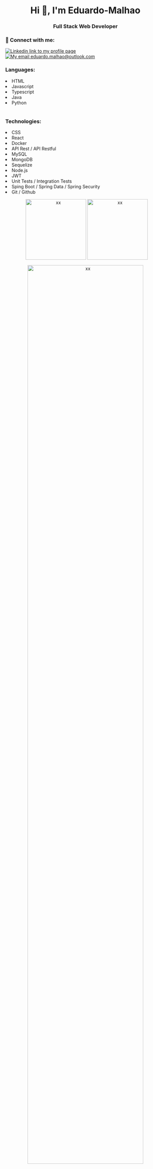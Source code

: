 <h1 align="center">Hi 👋, I'm Eduardo-Malhao</h1>
<h3 align="center">Full Stack Web Developer</h3>

<h3 align="left"> 📲 Connect with me:</h3>
<p 
    align="left"
>
    <a 
        href="https://linkedin.com/in/eduardo-malhao"
        target="_blank"
    >
            <img 
                align="center"
                src="https://img.shields.io/badge/LinkedIn-0077B5?style=for-the-badge&logo=linkedin&logoColor=white"
                alt="Linkedin link to my profile page"
            />
    </a>
    <a 
    href="eduardo.malhao@outlook.com"
    target="_blank"
    >
        <img
        align="center"
        src="https://img.shields.io/badge/Microsoft_Outlook-0078D4?style=for-the-badge&logo=microsoft-outlook&logoColor=white"
        alt="My email eduardo.malhao@outlook.com" 
        />
    </a>
</p>

<h3 align="left">Languages:</h3>
<p
   align="center"
>
</p>
<li>HTML</li>
<li>Javascript</li>
<li>Typescript</li>
<li>Java</li>
<li>Python</li>

<br>
</p>

<h3 align="left">Technologies:</h3>
<p
   align="center"
>
<li>CSS</li>
<li>React</li>
<li>Docker</li>
<li>API Rest / API Restful</li>
<li>MySQL</li>
<li>MongoDB</li>
<li>Sequelize</li>
<li>Node.js</li>
<li>JWT</li>
<li>Unit Tests / Integration Tests</li>
<li>Sping Boot / Spring Data / Spring Security</li>
<li>Git / Github</li>

<p 
    align="center"
>
    &nbsp;
    <img
        src="https://github-readme-stats.vercel.app/api?username=Eduardo-Malhao&show_icons=true&locale=en&theme=dracula"
        alt="xx"
        height="190em"
    />
    <img
    src="https://github-readme-stats.vercel.app/api/top-langs?username=Eduardo-Malhao&show_icons=true&locale=en&layout=compact&theme=dracula"
    alt="xx"
    height="190em"
    />
</p>
<p
   align="center"
>
    <img
        src="https://github-profile-summary-cards.vercel.app/api/cards/profile-details?username=Eduardo-Malhao&theme=dracula"
        alt="xx"
        width="85%"
    />
</p>

